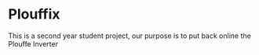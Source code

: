 # Plouffix
This is a second year student project, our purpose is to put back online the Plouffe Inverter
